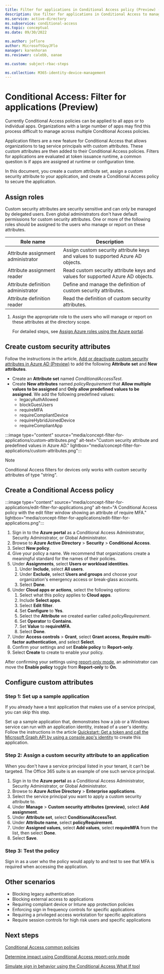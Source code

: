 ```yaml
---
title: Filter for applications in Conditional Access policy (Preview) - Azure Active Directory
description: Use filter for applications in Conditional Access to manage conditions.
ms.service: active-directory
ms.subservice: conditional-access
ms.topic: conceptual
ms.date: 09/30/2022

ms.author: joflore
author: MicrosoftGuyJFlo
manager: karenhoran
ms.reviewer: calebb, oanae

ms.custom: subject-rbac-steps

ms.collection: M365-identity-device-management
---
```

# Conditional Access: Filter for applications (Preview)

Currently Conditional Access policies can be applied to all apps or to individual apps. Organizations with a large number of apps may find this process difficult to manage across multiple Conditional Access policies. 
 
Application filters are a new feature for Conditional Access that allows organizations to tag service principals with custom attributes. These custom attributes are then added to their Conditional Access policies. Filters for applications are evaluated at token issuance runtime, a common question is if apps are assigned at runtime or configuration time.
 
In this document, you create a custom attribute set, assign a custom security attribute to your application, and create a Conditional Access policy to secure the application. 

## Assign roles

Custom security attributes are security sensitive and can only be managed by delegated users. Even global administrators don't have default permissions for custom security attributes. One or more of the following roles should be assigned to the users who manage or report on these attributes.

| Role name | Description |
| --- | --- |
| Attribute assignment administrator | Assign custom security attribute keys and values to supported Azure AD objects. |
| Attribute assignment reader | Read custom security attribute keys and values for supported Azure AD objects. |
| Attribute definition administrator | Define and manage the definition of custom security attributes. |
| Attribute definition reader | Read the definition of custom security attributes. |

1. Assign the appropriate role to the users who will manage or report on these attributes at the directory scope.

    For detailed steps, see [Assign Azure roles using the Azure portal](../../role-based-access-control/role-assignments-portal.md).

## Create custom security attributes

Follow the instructions in the article, [Add or deactivate custom security attributes in Azure AD (Preview)](../fundamentals/custom-security-attributes-add.md) to add the following **Attribute set** and **New attributes**. 

- Create an **Attribute set** named *ConditionalAccessTest*.
- Create **New attributes** named *policyRequirement* that **Allow multiple values to be assigned** and **Only allow predefined values to be assigned**. We add the following predefined values:
   - legacyAuthAllowed
   - blockGuesUsers
   - requireMFA
   - requireCompliantDevice
   - requireHybridJoinedDevice
   - requireCompliantApp

:::image type="content" source="media/concept-filter-for-applications/custom-attributes.png" alt-text="Custom security attribute and predefined values in Azure AD." lightbox="media/concept-filter-for-applications/custom-attributes.png":::

> [!NOTE] 
> Conditional Access filters for devices only works with custom security attributes of type "string".

## Create a Conditional Access policy

:::image type="content" source="media/concept-filter-for-applications/edit-filter-for-applications.png" alt-text="A Conditional Access policy with the edit filter window showing an attribute of require MFA." lightbox="media/concept-filter-for-applications/edit-filter-for-applications.png":::

1. Sign in to the **Azure portal** as a Conditional Access Administrator, Security Administrator, or Global Administrator.
1. Browse to **Azure Active Directory** > **Security** > **Conditional Access**.
1. Select **New policy**.
1. Give your policy a name. We recommend that organizations create a meaningful standard for the names of their policies.
1. Under **Assignments**, select **Users or workload identities**.
   1. Under **Include**, select **All users**.
   1. Under **Exclude**, select **Users and groups** and choose your organization's emergency access or break-glass accounts. 
   1. Select **Done**.
1. Under **Cloud apps or actions**, select the following options:
   1. Select what this policy applies to **Cloud apps**.
   1. Include **Select apps**.
   1. Select **Edit filter**.
   1. Set **Configure** to **Yes**.
   1. Select the **Attribute** we created earlier called *policyRequirement*.
   1. Set **Operator** to **Contains**.
   1. Set **Value** to **requireMFA**.
   1. Select **Done**.
1. Under **Access controls** > **Grant**, select **Grant access**, **Require multi-factor authentication**, and select **Select**.
1. Confirm your settings and set **Enable policy** to **Report-only**.
1. Select **Create** to create to enable your policy.

After confirming your settings using [report-only mode](howto-conditional-access-insights-reporting.md), an administrator can move the **Enable policy** toggle from **Report-only** to **On**.

## Configure custom attributes

### Step 1: Set up a sample application

If you already have a test application that makes use of a service principal, you can skip this step.

Set up a sample application that, demonstrates how a job or a Windows service can run with an application identity, instead of a user's identity. Follow the instructions in the article [Quickstart: Get a token and call the Microsoft Graph API by using a console app's identity](../develop/quickstart-v2-netcore-daemon.md) to create this application.

### Step 2: Assign a custom security attribute to an application

When you don't have a service principal listed in your tenant, it can't be targeted. The Office 365 suite is an example of one such service principal.

1. Sign in to the **Azure portal** as a Conditional Access Administrator, Security Administrator, or Global Administrator.
1. Browse to **Azure Active Directory** > **Enterprise applications**.
1. Select the service principal you want to apply a custom security attribute to.
1. Under **Manage** > **Custom security attributes (preview)**, select **Add assignment**.
1. Under **Attribute set**, select **ConditionalAccessTest**.
1. Under **Attribute name**, select **policyRequirement**.
1. Under **Assigned values**, select **Add values**, select **requireMFA** from the list, then select **Done**.
1. Select **Save**.

### Step 3: Test the policy

Sign in as a user who the policy would apply to and test to see that MFA is required when accessing the application.

## Other scenarios

- Blocking legacy authentication
- Blocking external access to applications
- Requiring compliant device or Intune app protection policies
- Enforcing sign in frequency controls for specific applications
- Requiring a privileged access workstation for specific applications
- Require session controls for high risk users and specific applications

## Next steps

[Conditional Access common policies](concept-conditional-access-policy-common.md)

[Determine impact using Conditional Access report-only mode](howto-conditional-access-insights-reporting.md)

[Simulate sign in behavior using the Conditional Access What If tool](troubleshoot-conditional-access-what-if.md)
